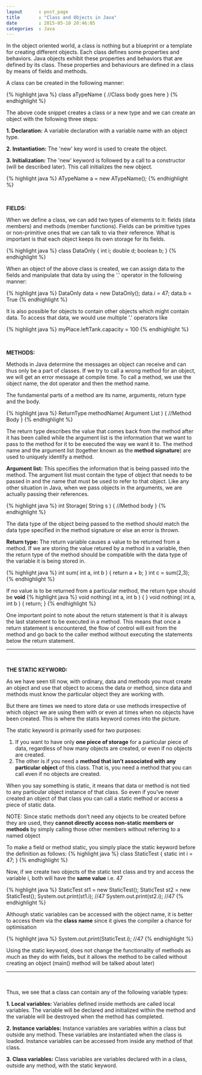 ```yaml
---
layout      : post_page
title       : "Class and Objects in Java"
date        : 2015-05-10 20:46:05
categories  : Java
---
```


In the object oriented world, a class is nothing but a blueprint or a template for creating different objects. Each class defines some properties and behaviors. Java objects exhibit these properties and behaviors that are defined by its class. These properties and behaviours are defined in a class by means of fields and methods.

A class can be created in the following manner:

{% highlight java %}
class aTypeName 
{
    //Class body goes here
}
{% endhighlight %}

The above code snippet creates a class or a new type and we can create an object with the following three steps:

**1. Declaration:** A variable declaration with a variable name with an object type.

**2. Instantiation:** The 'new' key word is used to create the object.

**3. Initialization:** The 'new' keyword is followed by a call to a constructor (will be described later). This call initializes the new object.
 
{% highlight java %}
ATypeName a = new ATypeName();
{% endhighlight %}

<br>

**FIELDS:**

When we define a class, we can add two types of elements to it: fields (data members) and methods (member functions). Fields can be primitive types or non-primitive ones that we can talk to via their reference. What is important is that each object keeps its own storage for its fields.

{% highlight java %}
class DataOnly 
{
    int i;
    double d;
    boolean b;
}
{% endhighlight %}

When an object of the above class is created, we can assign data to the fields and manipulate that data by using the '.' operator in the following manner:

{% highlight java %}
DataOnly data =  new DataOnly();
data.i = 47;
data.b = True
{% endhighlight %}

It is also possible for objects to contain other objects which might contain data. To access that data, we would use multiple '.' operators like

{% highlight java %}
myPlace.leftTank.capacity = 100
{% endhighlight %}

<br>

**METHODS:**

Methods in Java determine the messages an object can receive and can thus only be a part of classes. If we try to call a wrong method for an object, we will get an error message at compile time. To call a method, we use the object name, the dot operator and then the method name.

The fundamental parts of a method are its name, arguments, return type and the body. 

{% highlight java %}
ReturnType methodName( Argument List )
{
    //Method Body
}
{% endhighlight %}

The return type describes the value that comes back from the method after it has been called while the argument list is the information that we want to pass to the method for it to be executed the way we want it to. The method name and the argument list (together known as the **method signature**) are used to uniquely identify a method.

**Argument list:** This specifies the information that is being passed into the method. The argument list must contain the type of object that needs to be passed in and the name that must be used to refer to that object. Like any other situation in Java, when we pass objects in the arguments, we are actually passing their references.

{% highlight java %}
int Storage( String s )
{
    //Method body
}
{% endhighlight %}

The data type of the object being passed to the method should match the data type specified in the method signature or else an error is thrown. 

**Return type:** The return variable causes a value to be returned from a method. If we are storing the value retured by a method in a variable, then the return type of the method should be compatible with the data type of the variable it is being stored in. 

{% highlight java %}
int sum( int a, int b )
{
    return a + b;
}
int c = sum(2,3);
{% endhighlight %}

If no value is to be returned from a particular method, the return type should be **void**
{% highlight java %}
void nothing( int a, int b ) { }
void nothing( int a, int b ) 
{
    return;
}
{% endhighlight %}

One important point to note about the return statement is that it is always the last statement to be executed in a method. This means that once a return statement is encountered, the flow of control will exit from the method and go back to the caller method without executing the statements below the return statement.

***
<br>

**THE STATIC KEYWORD:**

As we have seen till now, with ordinary, data and methods you must create an object and use that object to access the data or method, since data and methods must know the particular object they are working with. 

But there are times we need to store data or use methods irrespective of which object we are using them with or even at times when no objects have been created. This is where the statis keyword comes into the picture.

The static keyword is primarily used for two purposes:

1. If you want to have only **one piece of storage** for a particular piece of data, regardless of how many objects are created, or even if no objects are created. 
2. The other is if you need a **method that isn’t associated with any particular object** of this class. That is, you need a method that you can call even if no objects are created. 

When you say something is static, it means that data or method is not tied to any particular object instance of that class. So even if you’ve never created an object of that class you can call a static method or access a piece of static data.

NOTE: Since static methods don’t need any objects to be created before they are used, they **cannot directly access non-static members or methods** by simply calling those other members without referring to a named object

To make a field or method static, you simply place the static keyword before the definition as follows:
{% highlight java %}
class StaticTest
{
    static int i = 47;
}
{% endhighlight %}

Now, if we create two objects of the static test class and try and access the variable i, both will have the **same value** i.e. 47

{% highlight java %}
StaticTest st1 = new StaticTest();
StaticTest st2 = new StaticTest();
System.out.print(st1.i); //47
System.out.print(st2.i); //47
{% endhighlight %}

Although static variables can be accessed with the object name, it is better to access them via the **class name** since it gives the compiler a chance for optimisation

{% highlight java %}
System.out.print(StaticTest.i); //47
{% endhighlight %}

Using the static keyword, does not change the functionality of methods as much as they do with fields, but it allows the method to be called without creating an object (main() method will be talked about later)

***
<br>

Thus, we see that a class can contain any of the following variable types:

**1. Local variables:** Variables defined inside methods are called local variables. The variable will be declared and initialized within the method and the variable will be destroyed when the method has completed.

**2. Instance variables:** Instance variables are variables within a class but outside any method. These variables are instantiated when the class is loaded. Instance variables can be accessed from inside any method of that class.

**3. Class variables:** Class variables are variables declared with in a class, outside any method, with the static keyword.



